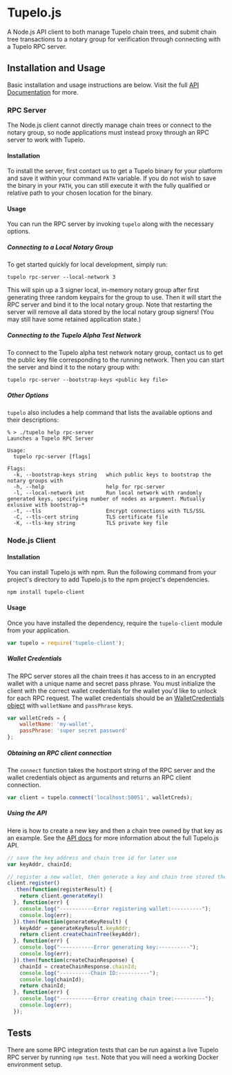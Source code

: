 # Tupelo.js
A Node.js API client to both manage Tupelo chain trees, and submit chain tree
transactions to a notary group for verification through connecting with a Tupelo
RPC server.

## Installation and Usage
Basic installation and usage instructions are below. Visit the full
[API Documentation](https://quorumcontrol.github.io/tupelo.js/) for more.

### RPC Server
The Node.js client cannot directly manage chain trees or connect to the notary
group, so node applications must instead proxy through an RPC server to work
with Tupelo.

#### Installation
To install the server, first contact us to get a Tupelo binary for your platform
and save it within your command `PATH` variable. If you do not wish to save the
binary in your `PATH`, you can still execute it with the fully qualified or
relative path to your chosen location for the binary.

#### Usage
You can run the RPC server by invoking `tupelo` along with the necessary options.

##### Connecting to a Local Notary Group
To get started quickly for local development, simply run:
```shell
tupelo rpc-server --local-network 3
```

This will spin up a 3 signer local, in-memory notary group after first
generating three random keypairs for the group to use. Then it will start the
RPC server and bind it to the local notary group. Note that restarting the
server will remove all data stored by the local notary group signers! (You may
still have some retained application state.)

##### Connecting to the Tupelo Alpha Test Network
To connect to the Tupelo alpha test network notary group, contact us to get the
public key file corresponding to the running network. Then you can start the
server and bind it to the notary group with:
```shell
tupelo rpc-server --bootstrap-keys <public key file>
```

##### Other Options
`tupelo` also includes a help command that lists the available options and their
descriptions:
```shell
% > ./tupelo help rpc-server
Launches a Tupelo RPC Server

Usage:
  tupelo rpc-server [flags]

Flags:
  -k, --bootstrap-keys string   which public keys to bootstrap the notary groups with
  -h, --help                    help for rpc-server
  -l, --local-network int       Run local network with randomly generated keys, specifying number of nodes as argument. Mutually exlusive with bootstrap-*
  -t, --tls                     Encrypt connections with TLS/SSL
  -C, --tls-cert string         TLS certificate file
  -K, --tls-key string          TLS private key file
```

### Node.js Client

#### Installation
You can install Tupelo.js with npm. Run the following command from your
project's directory to add Tupelo.js to the npm project's dependencies.

```shell
npm install tupelo-client
```

#### Usage
Once you have installed the dependency, require the `tupelo-client` module from
your application.

```javascript
var tupelo = require('tupelo-client');
```

##### Wallet Credentials
The RPC server stores all the chain trees it has access to in an encrypted
wallet with a unique name and secret pass phrase. You must initialize the client
with the correct wallet credentials for the wallet you'd like to unlock for each
RPC request. The wallet credentials should be an
[WalletCredentials object](https://quorumcontrol.github.io/tupelo.js/typedef/index.html#static-typedef-WalletCredentials) with
`walletName` and `passPhrase` keys.

```javascript
var walletCreds = {
    walletName: 'my-wallet',
    passPhrase: 'super secret password'
};
```

##### Obtaining an RPC client connection
The `connect` function takes the host:port string of the RPC server and the
wallet credentials object as arguments and returns an RPC client connection.

```javascript
var client = tupelo.connect('localhost:50051', walletCreds);
```

##### Using the API
Here is how to create a new key and then a chain tree owned by that key as an
example. See the [API docs](https://quorumcontrol.github.io/tupelo.js/) for more information about the
full Tupelo.js API.

```javascript
// save the key address and chain tree id for later use
var keyAddr, chainId;

// register a new wallet, then generate a key and chain tree stored there
client.register()
  .then(function(registerResult) {
    return client.generateKey()
  }, function(err) {
    console.log("-----------Error registering wallet:----------");
    console.log(err);
  }).then(function(generateKeyResult) {
    keyAddr = generateKeyResult.keyAddr;
    return client.createChainTree(keyAddr);
  }, function(err) {
    console.log("-----------Error generating key:----------");
    console.log(err);
  }).then(function(createChainResponse) {
    chainId = createChainResponse.chainId;
    console.log("----------Chain ID:----------");
    console.log(chainId);
    return chainId;
  }, function(err) {
    console.log("-----------Error creating chain tree:----------");
    console.log(err);
  });
```

## Tests

There are some RPC integration tests that can be run against a live Tupelo RPC
server by running `npm test`. Note that you will need a working Docker
environment setup.
